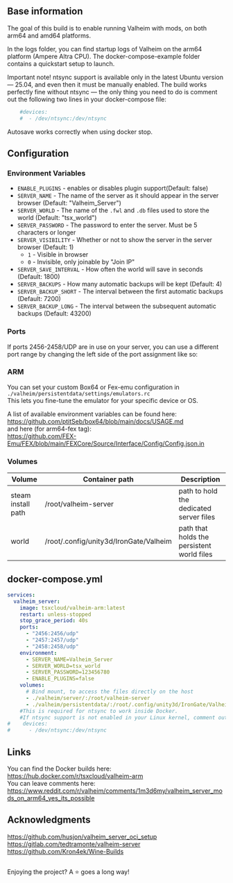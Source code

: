## Base information
The goal of this build is to enable running Valheim with mods, on both arm64 and amd64 platforms.

In the logs folder, you can find startup logs of Valheim on the arm64 platform (Ampere Altra CPU).
The docker-compose-example folder contains a quickstart setup to launch.

Important note! ntsync support is available only in the latest Ubuntu version — 25.04, and even then it must be manually enabled.
The build works perfectly fine without ntsync — the only thing you need to do is comment out the following two lines in your docker-compose file:
```yaml
    #devices:
    #  - /dev/ntsync:/dev/ntsync
```
Autosave works correctly when using docker stop.

## Configuration

### Environment Variables

- `ENABLE_PLUGINS` - enables or disables plugin support(Default: false)
- `SERVER_NAME` - The name of the server as it should appear in the server browser (Default: "Valheim_Server")
- `SERVER_WORLD` - The name of the `.fwl` and `.db` files used to store the world (Default: "tsx_world")
- `SERVER_PASSWORD` - The password to enter the server. Must be 5 characters or longer
- `SERVER_VISIBILITY` - Whether or not to show the server in the server browser (Default: 1)
  - `1` - Visible in browser
  - `0` - Invisible, only joinable by "Join IP"
- `SERVER_SAVE_INTERVAL` - How often the world will save in seconds (Default: 1800)
- `SERVER_BACKUPS` - How many automatic backups will be kept (Default: 4)
- `SERVER_BACKUP_SHORT` - The interval between the first automatic backups (Default: 7200)
- `SERVER_BACKUP_LONG` - The interval between the subsequent automatic backups (Default: 43200)

### Ports

If ports 2456-2458/UDP are in use on your server, you can use a different port range by changing the left side of the port assignment like so:

### ARM
You can set your custom Box64 or Fex-emu configuration in  
`./valheim/persistentdata/settings/emulators.rc`  
This lets you fine-tune the emulator for your specific device or OS.

A list of available environment variables can be found here:  
https://github.com/ptitSeb/box64/blob/main/docs/USAGE.md  
and here (for arm64-fex tag):  
https://github.com/FEX-Emu/FEX/blob/main/FEXCore/Source/Interface/Config/Config.json.in

### Volumes

| Volume             | Container path              | Description                             |
| -------------------- | ----------------------------- | ----------------------------------------- |
| steam install path | /root/valheim-server         | path to hold the dedicated server files |
| world              | /root/.config/unity3d/IronGate/Valheim | path that holds the persistent world files         |

## docker-compose.yml

```yaml
services:
  valheim_server:
    image: tsxcloud/valheim-arm:latest
    restart: unless-stopped
    stop_grace_period: 40s
    ports:
      - "2456:2456/udp"
      - "2457:2457/udp"
      - "2458:2458/udp"
    environment:
      - SERVER_NAME=Valheim_Server
      - SERVER_WORLD=tsx_world
      - SERVER_PASSWORD=123456780
      - ENABLE_PLUGINS=false
    volumes:
      # Bind mount, to access the files directly on the host
      - ./valheim/server/:/root/valheim-server
      - ./valheim/persistentdata/:/root/.config/unity3d/IronGate/Valheim
    #This is required for ntsync to work inside Docker.
    #If ntsync support is not enabled in your Linux kernel, comment out this section, otherwise Docker Compose won't start.
#    devices:
#      - /dev/ntsync:/dev/ntsync
```

## Links
You can find the Docker builds here:
https://hub.docker.com/r/tsxcloud/valheim-arm  
You can leave comments here:  
https://www.reddit.com/r/valheim/comments/1m3d6my/valheim_server_mods_on_arm64_yes_its_possible  

## Acknowledgments
https://github.com/husjon/valheim_server_oci_setup  
https://gitlab.com/tedtramonte/valheim-server  
https://github.com/Kron4ek/Wine-Builds       

## 
Enjoying the project? A ⭐ goes a long way!
